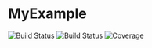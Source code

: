# MyExample

[![Build Status](https://travis-ci.com/vandangorade/MyExample.jl.svg?branch=master)](https://travis-ci.com/vandangorade/MyExample.jl)
[![Build Status](https://ci.appveyor.com/api/projects/status/github/vandangorade/MyExample.jl?svg=true)](https://ci.appveyor.com/project/vandangorade/MyExample-jl)
[![Coverage](https://codecov.io/gh/vandangorade/MyExample.jl/branch/master/graph/badge.svg)](https://codecov.io/gh/vandangorade/MyExample.jl)
